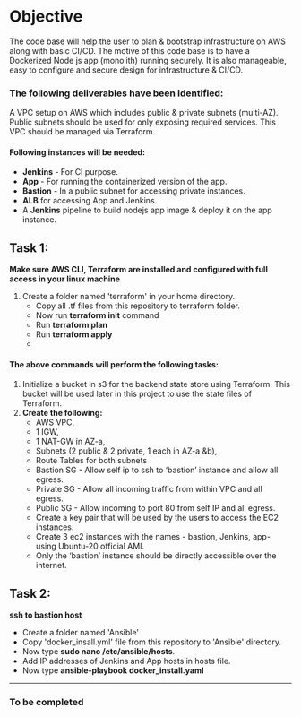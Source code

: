 # Objective

The code base will help the user to plan & bootstrap infrastructure on AWS along with basic CI/CD. The motive of this code base is to have a Dockerized Node js app (monolith) running securely. It is also manageable, easy to configure and secure design for infrastructure & CI/CD.

### The following deliverables have been identified:
A VPC setup on AWS which includes public & private subnets (multi-AZ). Public subnets should be used for only exposing required services. This VPC should be managed via Terraform.

#### Following instances will be needed:
+ **Jenkins** - For CI purpose.
+ **App** - For running the containerized version of the app.
+ **Bastion** - In a public subnet for accessing private instances.
+ **ALB** for accessing App and Jenkins.
+ A **Jenkins** pipeline to build nodejs app image & deploy it on the app instance.

## Task 1:
**Make sure AWS CLI, Terraform are installed and configured with full access in your linux machine**
1. Create a folder named 'terraform' in your home directory.
    - Copy all .tf files from this repository to terraform folder.
    - Now run **terraform init** command
    - Run **terraform plan**
    - Run **terraform apply**
    - 
#### The above commands will perform the following tasks:
1. Initialize a bucket in s3 for the backend state store using Terraform. This bucket will be used later in this project to use the state files of Terraform.
2. **Create the following:** 
   - AWS VPC,
   - 1 IGW,
   - 1 NAT-GW in AZ-a, 
   - Subnets (2 public & 2 private, 1 each in AZ-a &b), 
   - Route Tables for both subnets
   - Bastion SG - Allow self ip to ssh to ‘bastion’ instance and allow all egress.
   - Private SG - Allow all incoming traffic from within VPC and all egress.
   - Public SG - Allow incoming to port 80 from self IP and all egress.
   - Create a key pair that will be used by the users to access the EC2 instances.
   - Create 3 ec2 instances with the names - bastion, Jenkins, app- using Ubuntu-20 official AMI.
   - Only the ‘bastion’ instance should be directly accessible over the internet.

## Task 2:
**ssh to bastion host**
+ Create a folder named 'Ansible'
+ Copy 'docker_insall.yml' file from this repository to 'Ansible' directory.
+ Now type **sudo nano /etc/ansible/hosts**.
+ Add IP addresses of Jenkins and App hosts in hosts file.
+ Now type **ansible-playbook docker_install.yaml**

---
### To be completed
